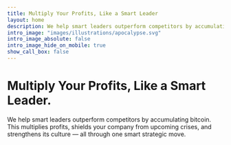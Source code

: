 ```yaml
---
title: Multiply Your Profits, Like a Smart Leader
layout: home
description: We help smart leaders outperform competitors by accumulating bitcoin—multiplying profits, building financial resilience, and strengthening culture, all in one strategic move.
intro_image: "images/illustrations/apocalypse.svg"
intro_image_absolute: false
intro_image_hide_on_mobile: true
show_call_box: false
---
```


# Multiply Your Profits, Like a Smart Leader.

We help smart leaders outperform competitors by accumulating bitcoin. This multiplies profits, shields your company from upcoming crises, and strengthens its culture — all through one smart strategic move.
